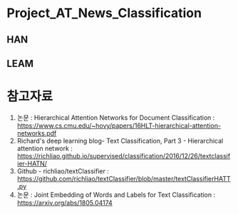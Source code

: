 # Project_AT_News_Classification

## HAN

## LEAM

# 참고자료
1. 논문 : Hierarchical Attention Networks for Document Classification :
https://www.cs.cmu.edu/~hovy/papers/16HLT-hierarchical-attention-networks.pdf
2. Richard's deep learning blog- Text Classification, Part 3 - Hierarchical attention network : https://richliao.github.io/supervised/classification/2016/12/26/textclassifier-HATN/
3. Github - richliao/textClassifier :
https://github.com/richliao/textClassifier/blob/master/textClassifierHATT.py
4. 논문 : Joint Embedding of Words and Labels for Text Classification :
https://arxiv.org/abs/1805.04174
